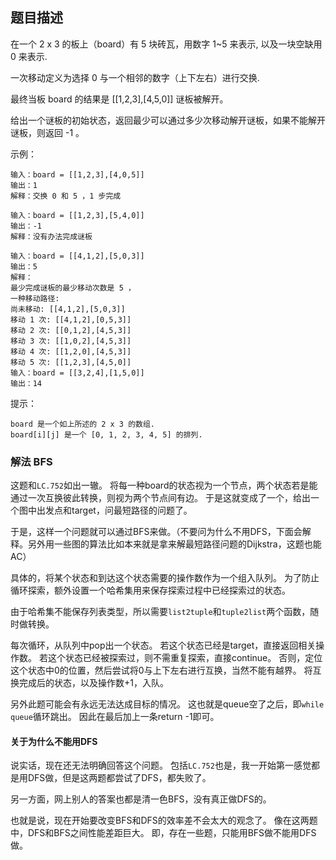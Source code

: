 ## 题目描述

在一个 2 x 3 的板上（board）有 5 块砖瓦，用数字 1~5 来表示, 以及一块空缺用 0 来表示.

一次移动定义为选择 0 与一个相邻的数字（上下左右）进行交换.

最终当板 board 的结果是 [[1,2,3],[4,5,0]] 谜板被解开。

给出一个谜板的初始状态，返回最少可以通过多少次移动解开谜板，如果不能解开谜板，则返回 -1 。

示例：
```
输入：board = [[1,2,3],[4,0,5]]
输出：1
解释：交换 0 和 5 ，1 步完成
```
```
输入：board = [[1,2,3],[5,4,0]]
输出：-1
解释：没有办法完成谜板
```
```
输入：board = [[4,1,2],[5,0,3]]
输出：5
解释：
最少完成谜板的最少移动次数是 5 ，
一种移动路径:
尚未移动: [[4,1,2],[5,0,3]]
移动 1 次: [[4,1,2],[0,5,3]]
移动 2 次: [[0,1,2],[4,5,3]]
移动 3 次: [[1,0,2],[4,5,3]]
移动 4 次: [[1,2,0],[4,5,3]]
移动 5 次: [[1,2,3],[4,5,0]]
输入：board = [[3,2,4],[1,5,0]]
输出：14
```
提示：
```
board 是一个如上所述的 2 x 3 的数组.
board[i][j] 是一个 [0, 1, 2, 3, 4, 5] 的排列.
```

### 解法 BFS
这题和`LC.752`如出一辙。
将每一种board的状态视为一个节点，两个状态若是能通过一次互换彼此转换，则视为两个节点间有边。
于是这就变成了一个，给出一个图中出发点和target，问最短路径的问题了。

于是，这样一个问题就可以通过BFS来做。（不要问为什么不用DFS，下面会解释。另外用一些图的算法比如本来就是拿来解最短路径问题的Dijkstra，这题也能AC）

具体的，将某个状态和到达这个状态需要的操作数作为一个组入队列。
为了防止循环探索，额外设置一个哈希集用来保存探索过程中已经探索过的状态。

由于哈希集不能保存列表类型，所以需要`list2tuple`和`tuple2list`两个函数，随时做转换。

每次循环，从队列中pop出一个状态。
若这个状态已经是target，直接返回相关操作数。
若这个状态已经被探索过，则不需重复探索，直接continue。
否则，定位这个状态中0的位置，然后尝试将0与上下左右进行互换，当然不能有越界。
将互换完成后的状态，以及操作数+1，入队。

另外此题可能会有永远无法达成目标的情况。
这也就是queue空了之后，即`while queue`循环跳出。
因此在最后加上一条return -1即可。

#### 关于为什么不能用DFS
说实话，现在还无法明确回答这个问题。
包括`LC.752`也是，我一开始第一感觉都是用DFS做，但是这两题都尝试了DFS，都失败了。

另一方面，网上别人的答案也都是清一色BFS，没有真正做DFS的。

也就是说，现在开始要改变BFS和DFS的效率差不会太大的观念了。
像在这两题中，DFS和BFS之间性能差距巨大。
即，存在一些题，只能用BFS做不能用DFS做。